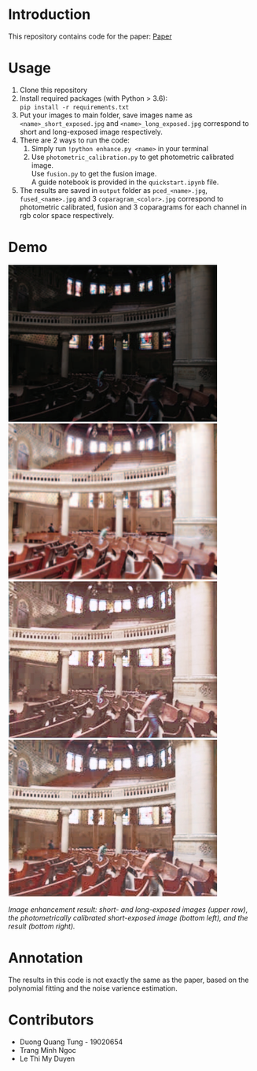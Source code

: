 # Introduction
This repository contains code for the paper: [Paper](https://www.researchgate.net/publication/224114693_Image_enhancement_method_via_blur_and_noisy_image_fusion\n)

# Usage
1. Clone this repository
2. Install required packages (with Python > 3.6):\
    `pip install -r requirements.txt`
3. Put your images to main folder, save images name as `<name>_short_exposed.jpg` and `<name>_long_exposed.jpg` correspond to short and long-exposed image respectively.
4. There are 2 ways to run the code:
    1. Simply run `!python enhance.py <name>` in your terminal
    2. Use `photometric_calibration.py` to get photometric calibrated image.  
        Use `fusion.py` to get the fusion image.  
        A guide notebook is provided in the `quickstart.ipynb` file.
5. The results are saved in `output` folder as  `pced_<name>.jpg`, `fused_<name>.jpg` and 3 `coparagram_<color>.jpg` correspond to photometric calibrated, fusion and 3 coparagrams for each channel in rgb color space respectively.

# Demo
<img src="demo_short_exposed.jpg" width="425"/> <img src="demo_long_exposed.jpg" width="425"/> 
<img src="output/pced_demo.jpg" width="425"/> <img src="output/fused_demo.jpg" width="425"/> 

*Image enhancement result: short- and long-exposed images (upper row), the photometrically calibrated short-exposed image (bottom left), and the result (bottom right).*

# Annotation
The results in this code is not exactly the same as the paper, based on the polynomial fitting and the noise varience estimation.

# Contributors
* Duong Quang Tung - 19020654
* Trang Minh Ngoc
* Le Thi My Duyen
  

